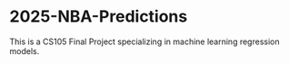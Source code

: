 # 2025-NBA-Predictions
This is a CS105 Final Project specializing in machine learning regression models.
